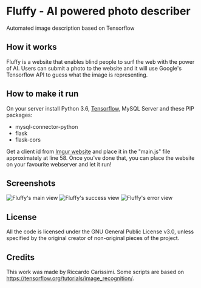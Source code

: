 # Fluffy - AI powered photo describer
Automated image description based on Tensorflow

## How it works
Fluffy is a website that enables blind people to surf the web with the power of AI. Users can submit a photo to the website and it will use Google's Tensorflow API to guess what the image is representing.

## How to make it run
On your server install Python 3.6, [Tensorflow](https://www.tensorflow.org/install/pip), MySQL Server and these PIP packages:
* mysql-connector-python
* flask
* flask-cors

Get a client id from [Imgur website](https://apidocs.imgur.com/) and place it in the "main.js" file approximately at line 58.
Once you've done that, you can place the website on your favourite webserver and let it run!

## Screenshots
![Fluffy's main view](https://i.imgur.com/G5fBHBP.png "Main view")
![Fluffy's success view](https://i.imgur.com/xgFe1jD.png "Success screen, fluffy dsplay results")
![Fluffy's error view](https://i.imgur.com/c35hdsa.png "Error screen")

## License
All the code is licensed under the GNU General Public License v3.0, unless specified by the original creator of non-original pieces of the project.

## Credits
This work was made by Riccardo Carissimi. Some scripts are based on https://tensorflow.org/tutorials/image_recognition/.
